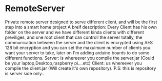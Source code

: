# RemoteServer
Private remote server designed to serve different client, and will be the first step into a smart home project 
A breif description: 
Every Client has his own folder on the server and we have different kinda clients with different previliges, and one root client that can controll the server totally, the communication between the server and the client is encrypted using AES 128 bit encryption and you can set the maxuimum number of clients you want your server to take, later on I'm adding arduino boards to do some different functions.
Server: is whereever you compile the server.jar (Could be your laptop,Desktop,raspberry pi....etc)
Client: us whereever you compile the client.jar (Will create it's own repository).
P.S: this is repository is server side only..
